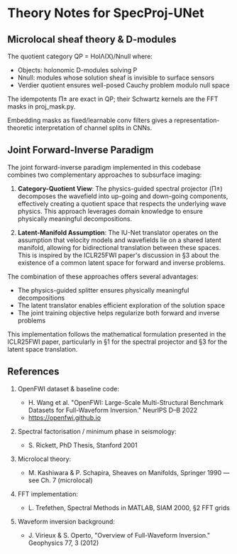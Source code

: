 # Theory Notes for SpecProj-UNet

## Microlocal sheaf theory & D-modules

The quotient category QP = HolΛ(X)/Nnull where:
- Objects: holonomic D-modules solving P
- Nnull: modules whose solution sheaf is invisible to surface sensors
- Verdier quotient ensures well-posed Cauchy problem modulo null space

The idempotents Π± are exact in QP; their Schwartz kernels are the FFT masks in proj_mask.py.

Embedding masks as fixed/learnable conv filters gives a representation-theoretic interpretation of channel splits in CNNs.

## Joint Forward-Inverse Paradigm

The joint forward-inverse paradigm implemented in this codebase combines two complementary approaches to subsurface imaging:

1. **Category-Quotient View**: The physics-guided spectral projector (Π±) decomposes the wavefield into up-going and down-going components, effectively creating a quotient space that respects the underlying wave physics. This approach leverages domain knowledge to ensure physically meaningful decompositions.

2. **Latent-Manifold Assumption**: The IU-Net translator operates on the assumption that velocity models and wavefields lie on a shared latent manifold, allowing for bidirectional translation between these spaces. This is inspired by the ICLR25FWI paper's discussion in §3 about the existence of a common latent space for forward and inverse problems.

The combination of these approaches offers several advantages:
- The physics-guided splitter ensures physically meaningful decompositions
- The latent translator enables efficient exploration of the solution space
- The joint training objective helps regularize both forward and inverse problems

This implementation follows the mathematical formulation presented in the ICLR25FWI paper, particularly in §1 for the spectral projector and §3 for the latent space translation.

## References

1. OpenFWI dataset & baseline code:
   - H. Wang et al. "OpenFWI: Large-Scale Multi-Structural Benchmark Datasets for Full-Waveform Inversion." NeurIPS D–B 2022
   - https://openfwi.github.io

2. Spectral factorisation / minimum phase in seismology:
   - S. Rickett, PhD Thesis, Stanford 2001

3. Microlocal theory:
   - M. Kashiwara & P. Schapira, Sheaves on Manifolds, Springer 1990 — see Ch. 7 (microlocal)

4. FFT implementation:
   - L. Trefethen, Spectral Methods in MATLAB, SIAM 2000, §2 FFT grids

5. Waveform inversion background:
   - J. Virieux & S. Operto, "Overview of Full-Waveform Inversion." Geophysics 77, 3 (2012) 